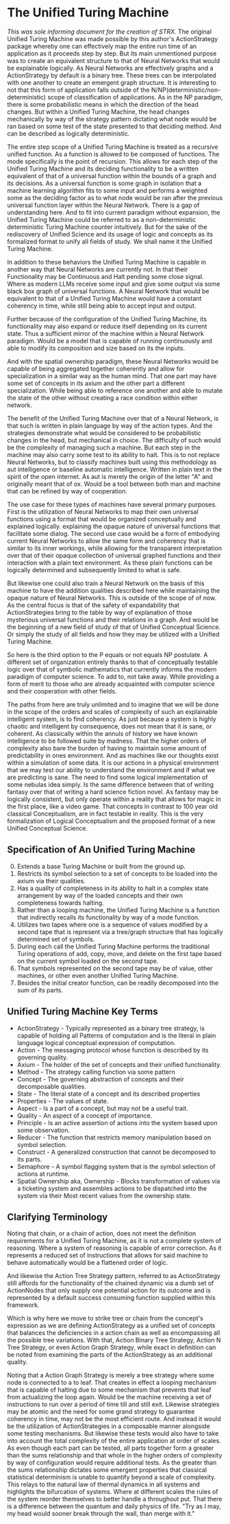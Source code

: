 # The Unified Turing Machine
*This was sole informing document for the creation of STRX.*
The original Unified Turing Machine was made possible by this author's ActionStrategy package whereby one can effectively map the entire run time of an application as it proceeds step by step. But its main unmentioned purpose was to create an equivalent structure to that of Neural Networks that would be explainable logically. As Neural Networks are effectively graphs and a ActionStrategy by default is a binary tree. These trees can be interpolated with one another to create an emergent graph structure. It is interesting to not that this form of application falls outside of the N/NP(deterministic/non-deterministic) scope of classification of applications. As in the NP paradigm, there is some probabilistic means in which the direction of the head changes. But within a Unified Turing Machine, the head changes mechanically by way of the strategy pattern dictating what node would be ran based on some test of the state presented to that deciding method. And can be described as logically deterministic.

The entire step scope of a Unified Turing Machine is treated as a recursive unified function. As a function is allowed to be composed of functions. The mode specifically is the point of recursion. This allows for each step of the Unified Turing Machine and its deciding functionality to be a written equivalent of that of a universal function within the bounds of a graph and its decisions. As a universal function is some graph in isolation that a machine learning algorithm fits to some input and performs a weighted some as the deciding factor as to what node would be ran after the previous universal function layer within the Neural Network. There is a gap of understanding here. And to fit into current paradigm without expansion, the Unified Turing Machine could be referred to as a non-deterministic deterministic Turing Machine counter intuitively. But for the sake of the rediscovery of Unified Science and its usage of logic and concepts as its formalized format to unify all fields of study. We shall name it the Unified Turing Machine.

In addition to these behaviors the Unified Turing Machine is capable in another way that Neural Networks are currently not. In that their Functionality may be Continuous and Halt pending some close signal. Where as modern LLMs receive some input and give some output via some black box graph of universal functions. A Neural Network that would be equivalent to that of a Unified Turing Machine would have a constant coherency in time, while still being able to accept input and output.

Further because of the configuration of the Unified Turing Machine, its functionality may also expand or reduce itself depending on its current state. Thus a sufficient mirror of the machine within a Neural Network paradigm. Would be a model that is capable of running continuously and able to modify its composition and size based on its the inputs.

And with the spatial ownership paradigm, these Neural Networks would be capable of being aggregated together coherently and allow for specialization in a similar way as the human mind. That one part may have some set of concepts in its axium and the other part a different specialization. While being able to reference one another and able to mutate the state of the other without creating a race condition within either network.

The benefit of the Unified Turing Machine over that of a Neural Network, is that such is written in plain language by way of the action types. And the strategies demonstrate what would be considered to be probabilistic changes in the head, but mechanical in choice. The difficulty of such would be the complexity of managing such a machine. But each step in the machine may also carry some test to its ability to halt. This is to not replace Neural Networks, but to classify machines built using this methodology as aut intelligence or baseline automatic intelligence. Written in plain text in the spirit of the open internet. As aut is merely the origin of the letter "A" and originally meant that of ox. Would be a tool between both man and machine that can be refined by way of cooperation.

The use case for these types of machines have several primary purposes. First is the utilization of Neural Networks to map their own universal functions using a format that would be organized conceptually and explained logically. explaining the opaque nature of universal functions that facilitate some dialog. The second use case would be a form of embodying current Neural Networks to allow the same form and coherency that is similar to its inner workings, while allowing for the transparent interpretation over that of their opaque collection of universal graphed functions and their interaction with a plain text environment. As these plain functions can be logically determined and subsequently limited to what is safe.

But likewise one could also train a Neural Network on the basis of this machine to have the addition qualities described here while maintaining the opaque nature of Neural Networks. This is outside of the scope of of now. As the central focus is that of the safety of expandability that ActionStrategies bring to the table by way of explanation of those mysterious universal functions and their relations in a graph. And would be the beginning of a new field of study of that of Unified Conceptual Science. Or simply the study of all fields and how they may be utilized with a Unified Turing Machine.

So here is the third option to the P equals or not equals NP postulate. A different set of organization entirely thanks to that of conceptually testable logic over that of symbolic mathematics that currently informs the modern paradigm of computer science. To add to, not take away. While providing a form of merit to those who are already acquainted with computer science and their cooperation with other fields.

The paths from here are truly unlimited and to imagine that we will be done in the scope of the orders and scales of complexity of such an explainable intelligent system, is to find coherency. As just because a system is highly chaotic and intelligent by consequence, does not mean that it is sane, or coherent. As classically within the annuls of history we have known intelligence to be followed suite by madness. That the higher orders of complexity also bare the burden of having to maintain some amount of predictability in ones environment. And as machines like our thoughts exist within a simulation of some data. It is our actions in a physical environment that we may test our ability to understand the environment and if what we are predicting is sane. The need to find some logical implementation of some nebulas idea simply. Is the same difference between that of writing fantasy over that of writing a hard science fiction novel. As fantasy may be logically consistent, but only operate within a reality that allows for magic in the first place, like a video game. That concepts in contrast to 100 year old classical Conceptualism, are in fact testable in reality. This is the very formalization of Logical Conceptualism and the proposed format of a new Unified Conceptual Science.

## Specification of An Unified Turing Machine
0. Extends a base Turing Machine or built from the ground up.
1. Restricts its symbol selection to a set of concepts to be loaded into the axium via their qualities.
2. Has a quality of completeness in its ability to halt in a complex state arrangement by way of the loaded concepts and their own completeness towards halting.
3. Rather than a looping machine, the Unified Turing Machine is a function that indirectly recalls its functionality by way of a mode function.
4. Utilizes two tapes where one is a sequence of values modified by a second tape that is represent via a tree/graph structure that has logically determined set of symbols.
5. During each call the Unified Turing Machine performs the traditional Turing operations of add, copy, move, and delete on the first tape based on the current symbol loaded on the second tape.
6. That symbols represented on the second tape may be of value, other machines, or other even another Unified Turing Machine.
7. Besides the initial creator function, can be readily decomposed into the sum of its parts.

## Unified Turing Machine Key Terms
* ActionStrategy - Typically represented as a binary tree strategy, is capable of holding all Patterns of computation and is the literal in plain language logical conceptual expression of computation.
* Action - The messaging protocol whose function is described by its governing quality.
* Axium - The holder of the set of concepts and their unified functionality.
* Method - The strategy calling function via some pattern
* Concept - The governing abstraction of concepts and their decomposable qualities.
* State - The literal state of a concept and its described properties
* Properties - The values of state.
* Aspect - Is a part of a concept, but may not be a useful trait.
* Quality - An aspect of a concept of importance.
* Principle - Is an active assertion of actions into the system based upon some observation.
* Reducer - The function that restricts memory manipulation based on symbol selection.
* Construct - A generalized construction that cannot be decomposed to its parts.
* Semaphore - A symbol flagging system that is the symbol selection of actions at runtime.
* Spatial Ownership aka, Ownership - Blocks transformation of values via a ticketing system and assembles actions to be dispatched into the system via their Most recent values from the ownership state.

## Clarifying Terminology
Noting that chain, or a chain of action, does not meet the definition requirements for a Unified Turing Machine, as it is not a complete system of reasoning. Where a system of reasoning is capable of error correction. As it represents a reduced set of instructions that allows for said machine to behave automatically would be a flattened order of logic.

And likewise the Action Tree Strategy pattern, referred to as ActionStrategy still affords for the functionality of the chained dynamic via a dumb set of ActionNodes that only supply one potential action for its outcome and is represented by a default success consuming function supplied within this framework.

Which is why here we move to strike tree or chain from the concept's expression as we are defining ActionStrategy as a unified set of concepts that balances the deficiencies in a action chain as well as encompassing all the possible tree variations. With that, Action Binary Tree Strategy, Action N Tree Strategy, or even Action Graph Strategy, while exact in definition can be noted from examining the parts of the ActionStrategy as an additional quality.

Noting that a Action Graph Strategy is merely a tree strategy where some node is connected to a to leaf. That creates in effect a looping mechanism that is capable of halting due to some mechanism that prevents that leaf from actualizing the loop again. Would be the machine receiving a set of instructions to run over a period of time till and still exit. Likewise strategies may be atomic and the need for some grand strategy to guarantee coherency in time, may not be the most efficient route. And instead it would be the utilization of ActionStrategies in a composable manner alongside some testing mechanisms. But likewise these tests would also have to take into account the total complexity of the entire application at order of scales. As even though each part can be tested, all parts together form a greater than the sums relationship and that whole in the higher orders of complexity by way of configuration would require additional tests. As the greater than the sums relationship dictates some emergent properties that classical statistical determinism is unable to quantify beyond a scale of complexity. This relays to the natural law of thermal dynamics in all systems and highlights the bifurcation of systems. Where at different scales the rules of the system reorder themselves to better handle a throughout put. That there is a difference between the quantum and daily physics of life. "Try as I may, my head would sooner break through the wall, than merge with it."
